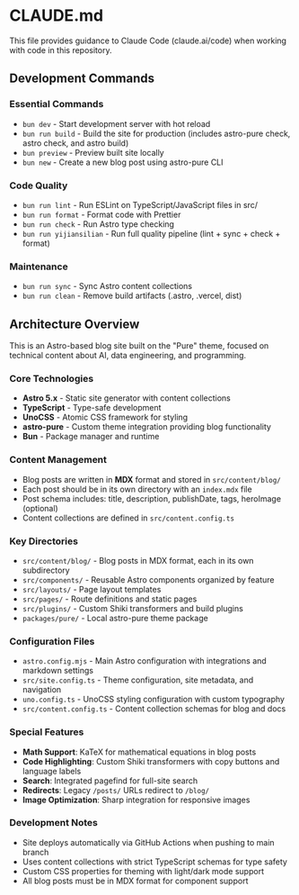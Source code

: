 # CLAUDE.md

This file provides guidance to Claude Code (claude.ai/code) when working with code in this repository.

## Development Commands

### Essential Commands
- `bun dev` - Start development server with hot reload
- `bun run build` - Build the site for production (includes astro-pure check, astro check, and astro build)
- `bun preview` - Preview built site locally
- `bun new` - Create a new blog post using astro-pure CLI

### Code Quality
- `bun run lint` - Run ESLint on TypeScript/JavaScript files in src/
- `bun run format` - Format code with Prettier
- `bun run check` - Run Astro type checking
- `bun run yijiansilian` - Run full quality pipeline (lint + sync + check + format)

### Maintenance
- `bun run sync` - Sync Astro content collections
- `bun run clean` - Remove build artifacts (.astro, .vercel, dist)

## Architecture Overview

This is an Astro-based blog site built on the "Pure" theme, focused on technical content about AI, data engineering, and programming.

### Core Technologies
- **Astro 5.x** - Static site generator with content collections
- **TypeScript** - Type-safe development
- **UnoCSS** - Atomic CSS framework for styling
- **astro-pure** - Custom theme integration providing blog functionality
- **Bun** - Package manager and runtime

### Content Management
- Blog posts are written in **MDX** format and stored in `src/content/blog/`
- Each post should be in its own directory with an `index.mdx` file
- Post schema includes: title, description, publishDate, tags, heroImage (optional)
- Content collections are defined in `src/content.config.ts`

### Key Directories
- `src/content/blog/` - Blog posts in MDX format, each in its own subdirectory
- `src/components/` - Reusable Astro components organized by feature
- `src/layouts/` - Page layout templates
- `src/pages/` - Route definitions and static pages
- `src/plugins/` - Custom Shiki transformers and build plugins
- `packages/pure/` - Local astro-pure theme package

### Configuration Files
- `astro.config.mjs` - Main Astro configuration with integrations and markdown settings
- `src/site.config.ts` - Theme configuration, site metadata, and navigation
- `uno.config.ts` - UnoCSS styling configuration with custom typography
- `src/content.config.ts` - Content collection schemas for blog and docs

### Special Features
- **Math Support**: KaTeX for mathematical equations in blog posts
- **Code Highlighting**: Custom Shiki transformers with copy buttons and language labels
- **Search**: Integrated pagefind for full-site search
- **Redirects**: Legacy `/posts/` URLs redirect to `/blog/`
- **Image Optimization**: Sharp integration for responsive images

### Development Notes
- Site deploys automatically via GitHub Actions when pushing to main branch
- Uses content collections with strict TypeScript schemas for type safety
- Custom CSS properties for theming with light/dark mode support
- All blog posts must be in MDX format for component support